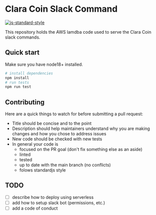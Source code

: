 # Clara Coin Slack Command

[![js-standard-style](https://cdn.rawgit.com/standard/standard/master/badge.svg)](http://standardjs.com)

This repository holds the AWS lamdba code used to serve the Clara Coin slack commands.

## Quick start

Make sure you have node18+ installed.

```bash
# install dependencies
npm install
# run tests
npm run test
```

## Contributing

Here are a quick things to watch for before submitting a pull request:

- Title should be concise and to the point
- Description should help maintainers understand why you are making changes and how you chose to address issues
- New code should be checked with new tests
- In general your code is
  - focused on the PR goal (don't fix something else as an aside)
  - linted
  - tested
  - up to date with the main branch (no conflicts)
  - folows standardjs style

## TODO

- [ ] describe how to deploy using serverless
- [ ] add how to setup slack bot (permissions, etc.)
- [ ] add a code of conduct
